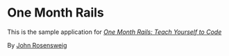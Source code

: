 # One Month Rails

This is the sample application for
[*One Month Rails: Teach Yourself to Code*](http://onemonthrails.com)

By [John Rosensweig](http://twitter.com/JohnRosensweig)